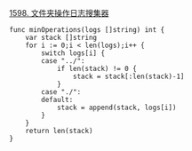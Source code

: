 [1598. 文件夹操作日志搜集器](https://leetcode-cn.com/problems/crawler-log-folder/)

```golang
func minOperations(logs []string) int {
    var stack []string
    for i := 0;i < len(logs);i++ {
        switch logs[i] {
        case "../":
            if len(stack) != 0 {
                stack = stack[:len(stack)-1]
            }
        case "./":
        default:
            stack = append(stack, logs[i]) 
        }
    }
    return len(stack)
}
```
